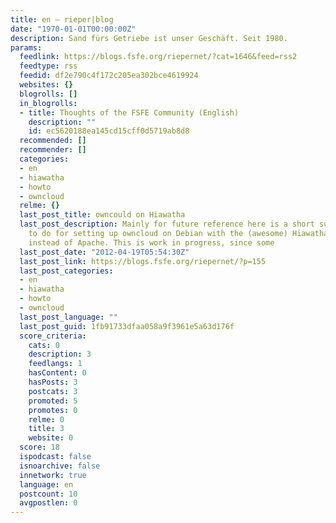 ```yaml
---
title: en – rieper|blog
date: "1970-01-01T00:00:00Z"
description: Sand fürs Getriebe ist unser Geschäft. Seit 1980.
params:
  feedlink: https://blogs.fsfe.org/riepernet/?cat=1646&feed=rss2
  feedtype: rss
  feedid: df2e790c4f172c205ea302bce4619924
  websites: {}
  blogrolls: []
  in_blogrolls:
  - title: Thoughts of the FSFE Community (English)
    description: ""
    id: ec5620188ea145cd15cff0d5719ab8d8
  recommended: []
  recommender: []
  categories:
  - en
  - hiawatha
  - howto
  - owncloud
  relme: {}
  last_post_title: owncould on Hiawatha
  last_post_description: Mainly for future reference here is a short summary of what
    to do for setting up owncloud on Debian with the (awesome) Hiawatha webserver
    instead of Apache. This is work in progress, since some
  last_post_date: "2012-04-19T05:54:30Z"
  last_post_link: https://blogs.fsfe.org/riepernet/?p=155
  last_post_categories:
  - en
  - hiawatha
  - howto
  - owncloud
  last_post_language: ""
  last_post_guid: 1fb91733dfaa058a9f3961e5a63d176f
  score_criteria:
    cats: 0
    description: 3
    feedlangs: 1
    hasContent: 0
    hasPosts: 3
    postcats: 3
    promoted: 5
    promotes: 0
    relme: 0
    title: 3
    website: 0
  score: 18
  ispodcast: false
  isnoarchive: false
  innetwork: true
  language: en
  postcount: 10
  avgpostlen: 0
---
```

